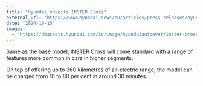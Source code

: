 ```yaml
---
title: "Hyundai unveils INSTER Cross"
external_url: "https://www.hyundai.news/eu/articles/press-releases/hyundai-unveils-inster-cross.html"
date: "2024-10-15"
images:
  - "https://dmassets.hyundai.com/is/image/hyundaiautoever/inster-cross-4:Image%20Gallery%20Item%20Desktop?wid=780&hei=453"
---
```


Same as the base model, INSTER Cross will come standard with a range of features more common in cars in higher segments. 

On top of offering up to 360 kilometres of all-electric range, the model can be charged from 10 to 80 per cent in around 30 minutes.